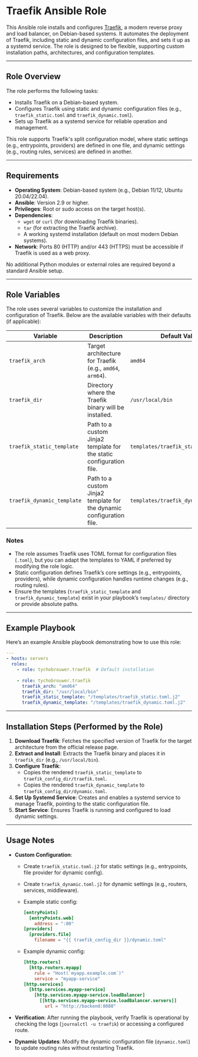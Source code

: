 # Traefik Ansible Role

This Ansible role installs and configures [Traefik](https://traefik.io/), a modern reverse proxy and load balancer, on Debian-based systems. It automates the deployment of Traefik, including static and dynamic configuration files, and sets it up as a systemd service. The role is designed to be flexible, supporting custom installation paths, architectures, and configuration templates.

---

## Role Overview

The role performs the following tasks:

- Installs Traefik on a Debian-based system.
- Configures Traefik using static and dynamic configuration files (e.g., `traefik_static.toml` and `traefik_dynamic.toml`).
- Sets up Traefik as a systemd service for reliable operation and management.

This role supports Traefik's split configuration model, where static settings (e.g., entrypoints, providers) are defined in one file, and dynamic settings (e.g., routing rules, services) are defined in another.

---

## Requirements

- **Operating System**: Debian-based system (e.g., Debian 11/12, Ubuntu 20.04/22.04).
- **Ansible**: Version 2.9 or higher.
- **Privileges**: Root or sudo access on the target host(s).
- **Dependencies**:
  - `wget` or `curl` (for downloading Traefik binaries).
  - `tar` (for extracting the Traefik archive).
  - A working systemd installation (default on most modern Debian systems).
- **Network**: Ports 80 (HTTP) and/or 443 (HTTPS) must be accessible if Traefik is used as a web proxy.

No additional Python modules or external roles are required beyond a standard Ansible setup.

---

## Role Variables

The role uses several variables to customize the installation and configuration of Traefik. Below are the available variables with their defaults (if applicable):

| Variable                     | Description                                                                 | Default Value           |
|------------------------------|-----------------------------------------------------------------------------|-------------------------|
| `traefik_arch`              | Target architecture for Traefik (e.g., `amd64`, `arm64`).                   | `amd64`                |
| `traefik_dir`               | Directory where the Traefik binary will be installed.                       | `/usr/local/bin`       |
| `traefik_static_template`   | Path to a custom Jinja2 template for the static configuration file.         | `templates/traefik_static.toml.j2` |
| `traefik_dynamic_template`  | Path to a custom Jinja2 template for the dynamic configuration file.        | `templates/traefik_dynamic.toml.j2` |

### Notes

- The role assumes Traefik uses TOML format for configuration files (`.toml`), but you can adapt the templates to YAML if preferred by modifying the role logic.
- Static configuration defines Traefik’s core settings (e.g., entrypoints, providers), while dynamic configuration handles runtime changes (e.g., routing rules).
- Ensure the templates (`traefik_static_template` and `traefik_dynamic_template`) exist in your playbook’s `templates/` directory or provide absolute paths.

---

## Example Playbook

Here’s an example Ansible playbook demonstrating how to use this role:

```yaml
---
- hosts: servers
  roles:
    - role: tychobrouwer.traefik  # Default installation
    
    - role: tychobrouwer.traefik
      traefik_arch: "amd64"
      traefik_dir: "/usr/local/bin"
      traefik_static_template: "/templates/traefik_static.toml.j2"
      traefik_dynamic_template: "/templates/traefik_dynamic.toml.j2"
```

---

## Installation Steps (Performed by the Role)

1. **Download Traefik**: Fetches the specified version of Traefik for the target architecture from the official release page.
2. **Extract and Install**: Extracts the Traefik binary and places it in `traefik_dir` (e.g., `/usr/local/bin`).
3. **Configure Traefik**:
   - Copies the rendered `traefik_static_template` to `traefik_config_dir/traefik.toml`.
   - Copies the rendered `traefik_dynamic_template` to `traefik_config_dir/dynamic.toml`.
4. **Set Up Systemd Service**: Creates and enables a systemd service to manage Traefik, pointing to the static configuration file.
5. **Start Service**: Ensures Traefik is running and configured to load dynamic settings.

---

## Usage Notes

- **Custom Configuration**:
  - Create `traefik_static.toml.j2` for static settings (e.g., entrypoints, file provider for dynamic config).
  - Create `traefik_dynamic.toml.j2` for dynamic settings (e.g., routers, services, middleware).
  - Example static config:

    ```toml
    [entryPoints]
      [entryPoints.web]
        address = ":80"
    [providers]
      [providers.file]
        filename = "{{ traefik_config_dir }}/dynamic.toml"
    ```

  - Example dynamic config:

    ```toml
    [http.routers]
      [http.routers.myapp]
        rule = "Host(`myapp.example.com`)"
        service = "myapp-service"
    [http.services]
      [http.services.myapp-service]
        [http.services.myapp-service.loadBalancer]
          [[http.services.myapp-service.loadBalancer.servers]]
            url = "http://backend:8080"
    ```

- **Verification**: After running the playbook, verify Traefik is operational by checking the logs (`journalctl -u traefik`) or accessing a configured route.
- **Dynamic Updates**: Modify the dynamic configuration file (`dynamic.toml`) to update routing rules without restarting Traefik.
